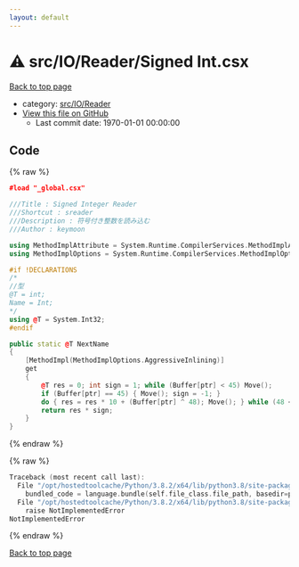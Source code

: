 ```yaml
---
layout: default
---
```


<!-- mathjax config similar to math.stackexchange -->
<script type="text/javascript" async
  src="https://cdnjs.cloudflare.com/ajax/libs/mathjax/2.7.5/MathJax.js?config=TeX-MML-AM_CHTML">
</script>
<script type="text/x-mathjax-config">
  MathJax.Hub.Config({
    TeX: { equationNumbers: { autoNumber: "AMS" }},
    tex2jax: {
      inlineMath: [ ['$','$'] ],
      processEscapes: true
    },
    "HTML-CSS": { matchFontHeight: false },
    displayAlign: "left",
    displayIndent: "2em"
  });
</script>

<script type="text/javascript" src="https://cdnjs.cloudflare.com/ajax/libs/jquery/3.4.1/jquery.min.js"></script>
<script src="https://cdn.jsdelivr.net/npm/jquery-balloon-js@1.1.2/jquery.balloon.min.js" integrity="sha256-ZEYs9VrgAeNuPvs15E39OsyOJaIkXEEt10fzxJ20+2I=" crossorigin="anonymous"></script>
<script type="text/javascript" src="../../../../assets/js/copy-button.js"></script>
<link rel="stylesheet" href="../../../../assets/css/copy-button.css" />


# :warning: src/IO/Reader/Signed Int.csx

<a href="../../../../index.html">Back to top page</a>

* category: <a href="../../../../index.html#085db4af1aa8f80c6806e43b548f59da">src/IO/Reader</a>
* <a href="{{ site.github.repository_url }}/blob/master/src/IO/Reader/Signed Int.csx">View this file on GitHub</a>
    - Last commit date: 1970-01-01 00:00:00




## Code

<a id="unbundled"></a>
{% raw %}
```cpp
﻿#load "_global.csx"

///Title : Signed Integer Reader
///Shortcut : sreader
///Description : 符号付き整数を読み込む
///Author : keymoon

using MethodImplAttribute = System.Runtime.CompilerServices.MethodImplAttribute;
using MethodImplOptions = System.Runtime.CompilerServices.MethodImplOptions;

#if !DECLARATIONS
/*
//型
@T = int;
Name = Int;
*/
using @T = System.Int32;
#endif

public static @T NextName
{
    [MethodImpl(MethodImplOptions.AggressiveInlining)]
    get
    {
        @T res = 0; int sign = 1; while (Buffer[ptr] < 45) Move();
        if (Buffer[ptr] == 45) { Move(); sign = -1; }
        do { res = res * 10 + (Buffer[ptr] ^ 48); Move(); } while (48 <= Buffer[ptr]);
        return res * sign;
    }
}
```
{% endraw %}

<a id="bundled"></a>
{% raw %}
```cpp
Traceback (most recent call last):
  File "/opt/hostedtoolcache/Python/3.8.2/x64/lib/python3.8/site-packages/onlinejudge_verify/docs.py", line 340, in write_contents
    bundled_code = language.bundle(self.file_class.file_path, basedir=pathlib.Path.cwd())
  File "/opt/hostedtoolcache/Python/3.8.2/x64/lib/python3.8/site-packages/onlinejudge_verify/languages/csharpscript.py", line 108, in bundle
    raise NotImplementedError
NotImplementedError

```
{% endraw %}

<a href="../../../../index.html">Back to top page</a>

